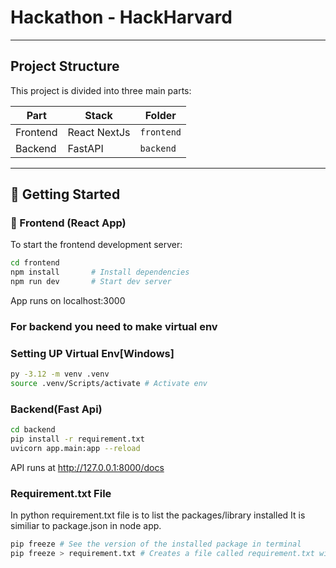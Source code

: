 # Hackathon - HackHarvard

---

## Project Structure

This project is divided into three main parts:

| Part         | Stack                                | Folder             |
|--------------|--------------------------------------|--------------------|
|  Frontend  | React NextJs                           | `frontend`     |
|  Backend   | FastAPI                                 | `backend` |


---

## 🚀 Getting Started

### 🔹 Frontend (React App)

To start the frontend development server:

```bash
cd frontend
npm install       # Install dependencies
npm run dev       # Start dev server
```

App runs on localhost:3000

### For backend you need to make virtual env

### Setting UP Virtual Env[Windows]

```bash
py -3.12 -m venv .venv
source .venv/Scripts/activate # Activate env

```

###  Backend(Fast Api)
```bash
cd backend
pip install -r requirement.txt
uvicorn app.main:app --reload


```
API runs at http://127.0.0.1:8000/docs


### Requirement.txt File 
In python requirement.txt file is to list the packages/library installed
It is similiar to package.json in node app.
```bash
pip freeze # See the version of the installed package in terminal
pip freeze > requirement.txt # Creates a file called requirement.txt with installed packages
```